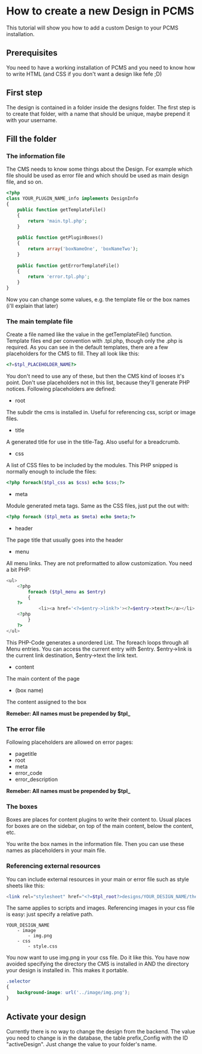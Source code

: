 # How to create a new Design in PCMS
This tutorial will show you how to add a custom Design to your PCMS installation.

## Prerequisites
You need to have a working installation of PCMS and you need to know how to write HTML (and CSS if you don't want a design like fefe ;D)

## First step
The design is contained in a folder inside the designs folder. The first step is to create that folder, with a name that should be unique, maybe prepend it with your username.

## Fill the folder
### The information file
The CMS needs to know some things about the Design. For example which file should be used as error file and which should be used as main design file, and so on.

```php
<?php
class YOUR_PLUGIN_NAME_info implements DesignInfo
{
	public function getTemplateFile()
	{
		return 'main.tpl.php';
	}
	
	public function getPluginBoxes()
	{
		return array('boxNameOne', 'boxNameTwo');
	}
	
	public function getErrorTemplateFile()
	{
		return 'error.tpl.php';
	}
}
```

Now you can change some values, e.g. the template file or the box names (i'll explain that later)

### The main template file
Create a file named like the value in the getTemplateFile() function. Template files end per convention with .tpl.php, though only the .php is required.
As you can see in the default templates, there are a few placeholders for the CMS to fill. They all look like this:

```php
<?=$tpl_PLACEHOLDER_NAME?>
```

You don't need to use any of these, but then the CMS kind of looses it's point. Don't use placeholders not in this list, because they'll generate PHP notices.
Following placeholders are defined:

* root

The subdir the cms is installed in. Useful for referencing css, script or image files.

* title

A generated title for use in the title-Tag. Also useful for a breadcrumb.

* css

A list of CSS files to be included by the modules. This PHP snipped is normally enough to include the files:
```php
<?php foreach($tpl_css as $css) echo $css;?>
```

* meta

Module generated meta tags. Same as the CSS files, just put the out with:
```php
<?php foreach ($tpl_meta as $meta) echo $meta;?>
```

* header

The page title that usually goes into the header

* menu

All menu links. They are not preformatted to allow customization. You need a bit PHP:
```php
<ul>
	<?php 
		foreach ($tpl_menu as $entry)
		{
	?>
			<li><a href='<?=$entry->link?>'><?=$entry->text?></a></li>
	<?php 
		}
	?>
</ul>
```
This PHP-Code generates a unordered List. The foreach loops through all Menu entries. You can access the current entry with $entry. $entry->link is the current link destination, $entry->text the link text.

* content

The main content of the page

* (box name)

The content assigned to the box

**Remeber: All names must be prepended by $tpl_**

### The error file

Following placeholders are allowed on error pages:

* pagetitle
* root
* meta
* error_code
* error_description

**Remeber: All names must be prepended by $tpl_**

### The boxes
Boxes are places for content plugins to write their content to. Usual places for boxes are on the sidebar, on top of the main content, below the content, etc.

You write the box names in the information file. Then you can use these names as placeholders in your main file.

### Referencing external resources
You can include external resources in your main or error file such as style sheets like this:
```php
<link rel="stylesheet" href="<?=$tpl_root?>designs/YOUR_DESIGN_NAME/the/path/to/the/css/file.css">
```
The same applies to scripts and images. Referencing images in your css file is easy: just specify a relative path.

```
YOUR_DESIGN_NAME
	- image
		- img.png
	- css
		- style.css

```

You now want to use img.png in your css file. Do it like this. You have now avoided specifying the directory the CMS is installed in AND the directory your design is installed in. This makes it portable.

```css
.selector
{
	background-image: url('../image/img.png');
}
```

## Activate your design
Currently there is no way to change the design from the backend.
The value you need to change is in the database, the table prefix_Config with the ID "activeDesign". Just change the value to your folder's name. 